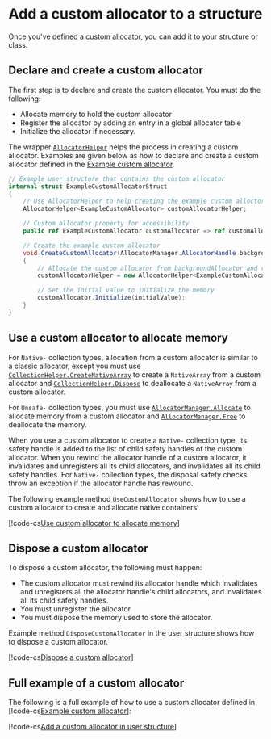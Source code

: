 # Add a custom allocator to a structure

Once you've [defined a custom allocator](allocator-custom-define.md), you can add it to your structure or class. 

## Declare and create a custom allocator

The first step is to declare and create the custom allocator. You must do the following:

- Allocate memory to hold the custom allocator 
- Register the allocator by adding an entry in a global allocator table
- Initialize the allocator if necessary.

The wrapper [`AllocatorHelper`](xref:Unity.Collections.AllocatorHelper`1) helps the process in creating a custom allocator. Examples are given below as how to declare and create a custom allocator defined in the [Example custom allocator](allocator-custom-define.md).  

```c#
// Example user structure that contains the custom allocator
internal struct ExampleCustomAllocatorStruct
{
    // Use AllocatorHelper to help creating the example custom alloctor
    AllocatorHelper<ExampleCustomAllocator> customAllocatorHelper;

    // Custom allocator property for accessibility
    public ref ExampleCustomAllocator customAllocator => ref customAllocatorHelper.Allocator;

    // Create the example custom allocator
    void CreateCustomAllocator(AllocatorManager.AllocatorHandle backgroundAllocator, byte initialValue)
    {
        // Allocate the custom allocator from backgroundAllocator and register the allocator
        customAllocatorHelper = new AllocatorHelper<ExampleCustomAllocator>(backgroundAllocator);

        // Set the initial value to initialize the memory
        customAllocator.Initialize(initialValue);
    }
}
```

## Use a custom allocator to allocate memory

For `Native-` collection types, allocation from a custom allocator is similar to a classic allocator, except you must use [`CollectionHelper.CreateNativeArray`](xref:Unity.Collections.CollectionHelper.CreateNativeArray*) to create a `NativeArray` from a custom allocator and [`CollectionHelper.Dispose`](xref:Unity.Collections.CollectionHelper.Dispose*) to deallocate a `NativeArray` from a custom allocator.

For `Unsafe-` collection types, you must use [`AllocatorManager.Allocate`](xref:Unity.Collections.AllocatorManager.Allocate*) to allocate memory from a custom allocator and [`AllocatorManager.Free`](xref:Unity.Collections.AllocatorManager.Free*) to deallocate the memory.

When you use a custom allocator to create a `Native-` collection type, its safety handle is added to the list of child safety handles of the custom allocator. When you rewind the allocator handle of a custom allocator, it invalidates and unregisters all its child allocators, and invalidates all its child safety handles. For `Native-` collection types, the disposal safety checks throw an exception if the allocator handle has rewound.

The following example method `UseCustomAllocator` shows how to use a custom allocator to create and allocate native containers:

[!code-cs[Use custom allocator to allocate memory](../Unity.Collections.Tests/AllocatorCustomTests.cs#allocator-custom-use)]

## Dispose a custom allocator

To dispose a custom allocator, the following must happen:

* The custom allocator must rewind its allocator handle which invalidates and unregisters all the allocator handle's child allocators, and invalidates all its child safety handles.
* You must unregister the allocator
* You must dispose the memory used to store the allocator.

Example method `DisposeCustomAllocator` in the user structure shows how to dispose a custom allocator.

[!code-cs[Dispose a custom allocator](../Unity.Collections.Tests/AllocatorCustomTests.cs#allocator-custom-dispose)]

## Full example of a custom allocator
The following is a full example of how to use a custom allocator defined in [!code-cs[Example custom allocator](./allocator-custom-define.md)]:

[!code-cs[Add a custom allocator in user structure](../Unity.Collections.Tests/AllocatorCustomTests.cs#allocator-custom-user-struct)]

